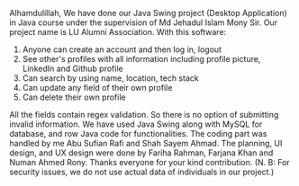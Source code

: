 Alhamdulillah, We have done our Java Swing project (Desktop Application) in Java course under the supervision of Md Jehadul Islam Mony Sir. Our project name is LU Alumni Association. With this software:

1. Anyone can create an account and then log in, logout
2. See other's profiles with all information including profile picture, LinkedIn and Github profile
3. Can search by using name, location, tech stack
4. Can update any field of their own profile
5. Can delete their own profile

All the fields contain regex validation. So there is no option of submitting invalid information. We have used Java Swing along with MySQL for database, and row Java code for functionalities. The coding part was handled by me Abu Sufian Rafi and Shah Sayem Ahmad. The planning, UI design, and UX design were done by Fariha Rahman, Farjana Khan and Numan Ahmed Rony. Thanks everyone for your kind contribution. (N. B: For security issues, we do not use actual data of individuals in our project.)

